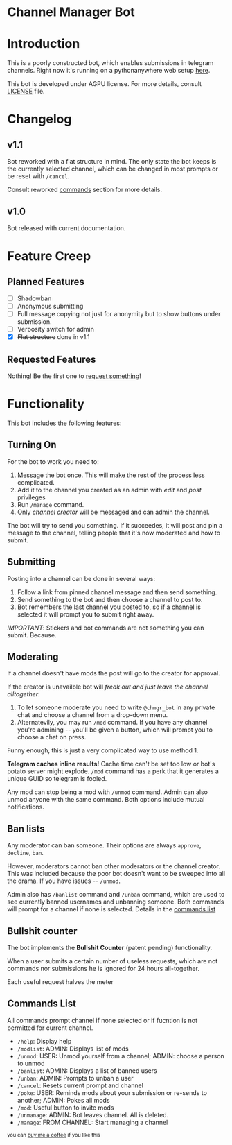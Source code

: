 # Channel Manager Bot
# Introduction
This is a poorly constructed bot, which enables submissions in telegram channels.
Right now it's running on a pythonanywhere web setup [here](http://t.me/chmgr_bot).

This bot is developed under AGPU license. For more details, consult [LICENSE](LICENSE) file.

# Changelog
## v1.1
Bot reworked with a flat structure in mind. The only state the bot keeps is the currently selected channel, which can be changed in most prompts or be reset with `/cancel`.

Consult reworked [commands](#commands-list) section for more details.
## v1.0
Bot released with current documentation.

# Feature Creep
## Planned Features
- [ ] Shadowban
- [ ] Anonymous submitting
- [ ] Full message copying not just for anonymity but to show buttons under submission.
- [ ] Verbosity switch for admin
- [x] ~~Flat structure~~ done in v1.1

## Requested Features
Nothing! Be the first one to [request something](https://github.com/WillDrug/channel_manager_bot/issues)!

# Functionality
This bot includes the following features:
## Turning On
For the bot to work you need to:
 1) Message the bot once. This will make the rest of the process less complicated.
 2) Add it to the channel you created as an admin with _edit_ and _post_ privileges
 3) Run `/manage` command.
 4) Only _channel creator_ will be messaged and can admin the channel.

 The bot will try to send you something. If it succeedes, it will post and pin a message to the channel, telling people that it's now moderated and how to submit.

## Submitting
Posting into a channel can be done in several ways:
1) Follow a link from pinned channel message and then send something.
2) Send something to the bot and then choose a channel to post to.
3) Bot remembers the last channel you posted to, so if a channel is selected it will prompt you to submit right away.

_*IMPORTANT*_: Stickers and bot commands are not something you can submit. Because.

## Moderating
If a channel doesn't have mods the post will go to the creator for approval.

If the creator is unavailble bot will *freak out and just leave the channel alltogether*.

1) To let someone moderate you need to write `@chmgr_bot` in any private chat and choose a channel from a drop-down menu.
2) Alternatevily, you may run `/mod` command. If you have any channel you're admining -- you'll be given a button, which will prompt you to choose a chat on press.

Funny enough, this is just a very complicated way to use method 1.

**Telegram caches inline results!** Cache time can't be set too low or bot's potato server might explode. `/mod` command has a perk that it generates a unique GUID so telegram is fooled.

Any mod can stop being a mod with `/unmod` command. Admin can also unmod anyone with the same command.
Both options include mutual notifications.

## Ban lists
Any moderator can ban someone. Their options are always `approve`, `decline`, `ban`.

However, moderators cannot ban other moderators or the channel creator. This was included because the poor bot doesn't want to be sweeped into all the drama. If you have issues -- `/unmod`.

Admin also has `/banlist` command and `/unban` command, which are used to see currently banned usernames and unbanning someone. Both commands will prompt for a channel if none is selected. Details in the [commands list](#commands-list)


## Bullshit counter
The bot implements the **Bullshit Counter** (patent pending) functionality.

When a user submits a certain number of useless requests, which are not commands nor submissions he is ignored for 24 hours all-together.

Each useful request halves the meter

## Commands List
All commands prompt channel if none selected or if fucntion is not permitted for current channel.
* `/help`: Display help
* `/modlist`: ADMIN: Displays list of mods
* `/unmod`: USER: Unmod yourself from a channel; ADMIN: choose a person to unmod
* `/banlist`: ADMIN: Displays a list of banned users
* `/unban`: ADMIN: Prompts to unban a user
* `/cancel`: Resets current prompt and channel
* `/poke`: USER: Reminds mods about your submission or re-sends to another; ADMIN: Pokes all mods
* `/mod`: Useful button to invite mods
* `/unmanage`: ADMIN: Bot leaves channel. All is deleted.
* `/manage`: FROM CHANNEL: Start managing a channel

<right><sub>you can [buy me a coffee](https://www.paypal.me/willdrug) if you like this</sub></right>